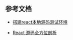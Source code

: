 















## 参考文档

- [搭建react本地源码测试环境](https://zhuanlan.zhihu.com/p/38118887)

- [React 源码全方位剖析](http://www.sosout.com/2018/08/12/react-source-analysis.html)


